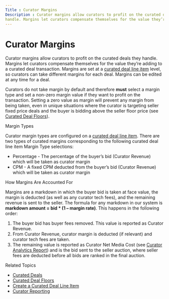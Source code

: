 ```yaml
---
Title : Curator Margins
Description : Curator margins allow curators to profit on the curated deals they
handle. Margins let curators compensate themselves for the value they’re
---
```



# Curator Margins



Curator margins allow curators to profit on the curated deals they
handle. Margins let curators compensate themselves for the value they’re
adding to a curated deal transaction. Margins are set at a
<a href="create-a-curated-deal-line-item.html" class="xref">curated deal
line item</a> level, so curators can take different margins for each
deal. Margins can be edited at any time for a deal.

Curators do not take margin by default and therefore **must** select a
margin type and set a non-zero margin value if they want to profit on
the transaction. Setting a zero value as margin will prevent any margin
from being taken, even in unique situations where the curator is
targeting seller fixed price deals and the buyer is bidding above the
seller floor price (see
<a href="curated-deal-floors.html" class="xref">Curated Deal Floors</a>).

Margin Types

<div id="curator-margins__p-de0af4c2-44b4-49e1-bf61-3659a6710552"
>

Curator margin types are configured on a
<a href="create-a-curated-deal-line-item.html" class="xref">curated deal
line item</a>. There are two types of curated margins corresponding to
the following curated deal line item Margin
Type selections:

- Percentage - The percentage of the
  buyer’s bid (Curator Revenue) which will be taken as curator margin
- CPM - A fixed CPM deducted from the
  buyer’s bid (Curator Revenue) which will be taken as curator margin



How Margins Are Accounted For

<div id="curator-margins__p-7548114d-38e8-4b82-88d8-aad72f47f6ef"
>

Margins are a markdown in which the buyer bid is taken at face value,
the margin is deducted (as well as any curator tech fees), and the
remaining revenue is sent to the seller. The formula for any markdown in
our system is **markdown amount = bid \* (1 – margin rate)**. This
happens in the following order:

1.  The buyer bid has buyer fees removed. This value is reported as
    Curator Revenue.
2.  From Curator Revenue, curator margin is deducted (if relevant) and
    curator tech fees are taken.
3.  The remaining value is reported as Curator Net Media Cost (see
    <a href="curator-analytics-report.html" class="xref">Curator Analytics
    Report</a>) and is the bid sent to the seller auction, where seller
    fees are deducted before all bids are ranked in the final auction.



Related Topics

- <a href="curated-deals.html" class="xref">Curated Deals</a>
- <a href="curated-deal-floors.html" class="xref">Curated Deal Floors</a>
- <a href="create-a-curated-deal-line-item.html" class="xref">Create a
  Curated Deal Line Item</a>
- <a href="curator-reporting.html" class="xref">Curator Reporting</a>




